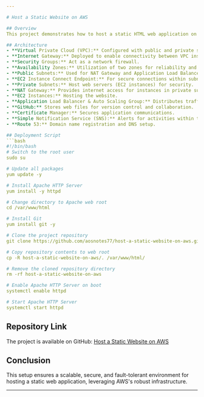 ```yaml
---

# Host a Static Website on AWS

## Overview
This project demonstrates how to host a static HTML web application on AWS, utilizing various AWS services for enhanced security, reliability, and scalability. 

## Architecture
- **Virtual Private Cloud (VPC):** Configured with public and private subnets across two availability zones.
- **Internet Gateway:** Deployed to enable connectivity between VPC instances and the internet.
- **Security Groups:** Act as a network firewall.
- **Availability Zones:** Utilization of two zones for reliability and fault tolerance.
- **Public Subnets:** Used for NAT Gateway and Application Load Balancer.
- **EC2 Instance Connect Endpoint:** For secure connections within subnets.
- **Private Subnets:** Host web servers (EC2 instances) for security.
- **NAT Gateway:** Provides internet access for instances in private subnets.
- **EC2 Instances:** Hosting the website.
- **Application Load Balancer & Auto Scaling Group:** Distributes traffic and manages EC2 instances.
- **GitHub:** Stores web files for version control and collaboration.
- **Certificate Manager:** Secures application communications.
- **Simple Notification Service (SNS):** Alerts for activities within the Auto Scaling Group.
- **Route 53:** Domain name registration and DNS setup.

## Deployment Script
```bash
#!/bin/bash
# Switch to the root user
sudo su

# Update all packages
yum update -y

# Install Apache HTTP Server
yum install -y httpd

# Change directory to Apache web root
cd /var/www/html

# Install Git
yum install git -y

# Clone the project repository
git clone https://github.com/aosnotes77/host-a-static-website-on-aws.git

# Copy repository contents to web root
cp -R host-a-static-website-on-aws/. /var/www/html/

# Remove the cloned repository directory
rm -rf host-a-static-website-on-aws

# Enable Apache HTTP Server on boot
systemctl enable httpd

# Start Apache HTTP Server
systemctl start httpd
```

## Repository Link
The project is available on GitHub: [Host a Static Website on AWS](https://github.com/aosnotes77/host-a-static-website-on-aws)

## Conclusion
This setup ensures a scalable, secure, and fault-tolerant environment for hosting a static web application, leveraging AWS's robust infrastructure.

---
```


